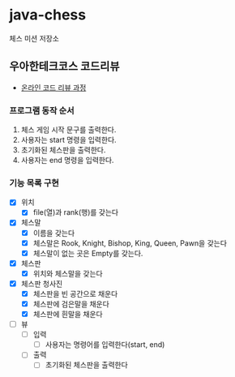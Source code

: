 # java-chess

체스 미션 저장소

## 우아한테크코스 코드리뷰

- [온라인 코드 리뷰 과정](https://github.com/woowacourse/woowacourse-docs/blob/master/maincourse/README.md)

### 프로그램 동작 순서

1. 체스 게임 시작 문구를 출력한다.
2. 사용자는 start 명령을 입력한다.
3. 초기화된 체스판을 출력한다.
4. 사용자는 end 명령을 입력한다.

### 기능 목록 구현
- [x] 위치
    - [x] file(열)과 rank(행)를 갖는다
- [x] 체스말
    - [x] 이름을 갖는다
    - [x] 체스말은 Rook, Knight, Bishop, King, Queen, Pawn을 갖는다
    - [x] 체스말이 없는 곳은 Empty를 갖는다.
- [x] 체스판
    - [x] 위치와 체스말을 갖는다
- [x] 체스판 청사진
    - [x] 체스판을 빈 공간으로 채운다
    - [x] 체스판에 검은말을 채운다
    - [x] 체스판에 흰말을 채운다
- [ ] 뷰
    - [ ] 입력
        - [ ] 사용자는 명령어를 입력한다(start, end)
    - [ ] 출력
        - [ ] 초기화된 체스판을 출력한다
